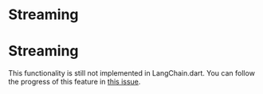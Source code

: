 # Streaming

# Streaming

This functionality is still not implemented in LangChain.dart. You can follow
the progress of this feature in
[this issue](https://github.com/davidmigloz/langchain_dart/issues/4).


